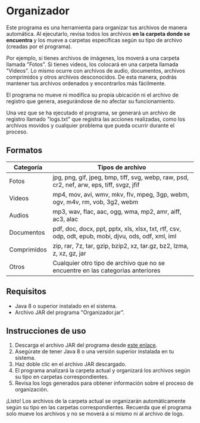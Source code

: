 # Organizador
Este programa es una herramienta para organizar tus archivos de manera automática. Al ejecutarlo, revisa todos los archivos **en la carpeta donde se encuentra** y los mueve a carpetas específicas según su tipo de archivo (creadas por el programa).

Por ejemplo, si tienes archivos de imágenes, los moverá a una carpeta llamada "Fotos". Si tienes videos, los colocará en una carpeta llamada "Videos". Lo mismo ocurre con archivos de audio, documentos, archivos comprimidos y otros archivos desconocidos. De esta manera, podrás mantener tus archivos ordenados y encontrarlos más fácilmente.

El programa no mueve ni modifica su propia ubicación ni el archivo de registro que genera, asegurándose de no afectar su funcionamiento.

Una vez que se ha ejecutado el programa, se generará un archivo de registro llamado "logs.txt" que registra las acciones realizadas, como los archivos movidos y cualquier problema que pueda ocurrir durante el proceso.

## Formatos

| Categoría  | Tipos de archivo                                                                              |
|------------|-----------------------------------------------------------------------------------------------|
| Fotos      | jpg, png, gif, jpeg, bmp, tiff, svg, webp, raw, psd, cr2, nef, arw, eps, tiff, svgz, jfif    |
| Videos     | mp4, mov, avi, wmv, mkv, flv, mpeg, 3gp, webm, ogv, m4v, rm, vob, 3g2, webm                   |
| Audios     | mp3, wav, flac, aac, ogg, wma, mp2, amr, aiff, ac3, alac                                      |
| Documentos | pdf, doc, docx, ppt, pptx, xls, xlsx, txt, rtf, csv, odp, odt, epub, mobi, djvu, ods, odf, xml, iml |
| Comprimidos| zip, rar, 7z, tar, gzip, bzip2, xz, tar.gz, bz2, lzma, z, xz, gz, jar                         |
| Otros      | Cualquier otro tipo de archivo que no se encuentre en las categorías anteriores               |

## Requisitos
- Java 8 o superior instalado en el sistema.
- Archivo JAR del programa "Organizador.jar".

## Instrucciones de uso

1. Descarga el archivo JAR del programa desde [este enlace](https://github.com/cerotre/Organizador/raw/main/Organizador.jar).
2. Asegúrate de tener Java 8 o una versión superior instalada en tu sistema.
3. Haz doble clic en el archivo JAR descargado.
4. El programa analizará la carpeta actual y organizará los archivos según su tipo en carpetas correspondientes.
5. Revisa los logs generados para obtener información sobre el proceso de organización.

¡Listo! Los archivos de la carpeta actual se organizarán automáticamente según su tipo en las carpetas correspondientes. Recuerda que el programa solo mueve los archivos y no se moverá a sí mismo ni al archivo de logs.

